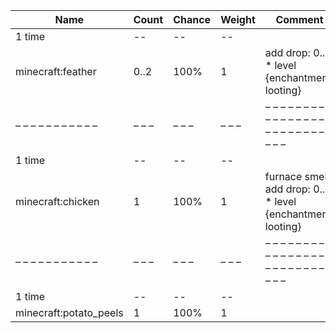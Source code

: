 | Name                   | Count | Chance | Weight | Comment                                                      |
| ---------------------- | ----- | ------ | ------ | ------------------------------------------------------------ |
| 1 time                 |    -- |     -- |     -- |                                                              |
| minecraft:feather      |  0..2 |   100% |      1 | add drop: 0..1 * level {enchantment: looting}                |
| – – – – – – – – – – –  | – – – | – – –  | – – –  | – – – – – – – – – – – – – – – – – – – – – – – – – – – – – –  |
| 1 time                 |    -- |     -- |     -- |                                                              |
| minecraft:chicken      |     1 |   100% |      1 | furnace smelt, add drop: 0..1 * level {enchantment: looting} |
| – – – – – – – – – – –  | – – – | – – –  | – – –  | – – – – – – – – – – – – – – – – – – – – – – – – – – – – – –  |
| 1 time                 |    -- |     -- |     -- |                                                              |
| minecraft:potato_peels |     1 |   100% |      1 |                                                              |
